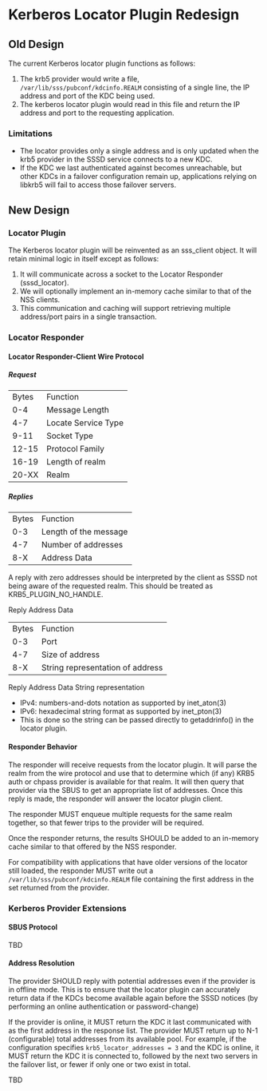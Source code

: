 # Kerberos Locator Plugin Redesign

## Old Design

The current Kerberos locator plugin functions as follows:

1.  The krb5 provider would write a file, `/var/lib/sss/pubconf/kdcinfo.REALM` consisting of a single line, the IP address and port of the KDC being used.
2.  The kerberos locator plugin would read in this file and return the IP address and port to the requesting application.

### Limitations

  - The locator provides only a single address and is only updated when the krb5 provider in the SSSD service connects to a new KDC.
  - If the KDC we last authenticated against becomes unreachable, but other KDCs in a failover configuration remain up, applications relying on libkrb5 will fail to access those failover servers.

## New Design

### Locator Plugin

The Kerberos locator plugin will be reinvented as an sss_client object. It will retain minimal logic in itself except as follows:

1.  It will communicate across a socket to the Locator Responder (sssd_locator).
2.  We will optionally implement an in-memory cache similar to that of the NSS clients.
3.  This communication and caching will support retrieving multiple address/port pairs in a single transaction.

### Locator Responder

#### Locator Responder-Client Wire Protocol

##### Request

|       |                     |
| ----- | ------------------- |
| Bytes | Function            |
| 0-4   | Message Length      |
| 4-7   | Locate Service Type |
| 9-11  | Socket Type         |
| 12-15 | Protocol Family     |
| 16-19 | Length of realm     |
| 20-XX | Realm               |

##### Replies

|       |                       |
| ----- | --------------------- |
| Bytes | Function              |
| 0-3   | Length of the message |
| 4-7   | Number of addresses   |
| 8-X   | Address Data          |

A reply with zero addresses should be interpreted by the client as SSSD not being aware of the requested realm. This should be treated as KRB5_PLUGIN_NO_HANDLE.

Reply Address Data

|       |                                  |
| ----- | -------------------------------- |
| Bytes | Function                         |
| 0-3   | Port                             |
| 4-7   | Size of address                  |
| 8-X   | String representation of address |

Reply Address Data String representation

  - IPv4: numbers-and-dots notation as supported by inet_aton(3)
  - IPv6: hexadecimal string format as supported by inet_pton(3)
  - This is done so the string can be passed directly to getaddrinfo() in the locator plugin.

#### Responder Behavior

The responder will receive requests from the locator plugin. It will parse the realm from the wire protocol and use that to determine which (if any) KRB5 auth or chpass provider is available for that realm. It will then query that provider via the SBUS to get an appropriate list of addresses. Once this reply is made, the responder will answer the locator plugin client.

The responder MUST enqueue multiple requests for the same realm together, so that fewer trips to the provider will be required.

Once the responder returns, the results SHOULD be added to an in-memory cache similar to that offered by the NSS responder.

For compatibility with applications that have older versions of the locator still loaded, the responder MUST write out a `/var/lib/sss/pubconf/kdcinfo.REALM` file containing the first address in the set returned from the provider.

### Kerberos Provider Extensions

#### SBUS Protocol

TBD

#### Address Resolution

The provider SHOULD reply with potential addresses even if the provider is in offline mode. This is to ensure that the locator plugin can accurately return data if the KDCs become available again before the SSSD notices (by performing an online authentication or password-change)

If the provider is online, it MUST return the KDC it last communicated with as the first address in the response list. The provider MUST return up to N-1 (configurable) total addresses from its available pool. For example, if the configuration specifies `krb5_locator_addresses = 3` and the KDC is online, it MUST return the KDC it is connected to, followed by the next two servers in the failover list, or fewer if only one or two exist in total.

TBD
